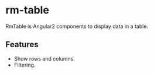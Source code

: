 # rm-table
RmTable is Angular2 components to display data in a table.

## Features
- Show rows and columns.
- Filtering.

